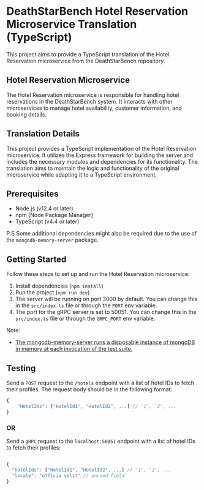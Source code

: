 # DeathStarBench Hotel Reservation Microservice Translation (TypeScript)

This project aims to provide a TypeScript translation of the Hotel Reservation microservice from the DeathStarBench repository.

## Hotel Reservation Microservice

The Hotel Reservation microservice is responsible for handling hotel reservations in the DeathStarBench system. It interacts with other microservices to manage hotel availability, customer information, and booking details.

## Translation Details

This project provides a TypeScript implementation of the Hotel Reservation microservice. It utilizes the Express framework for building the server and includes the necessary modules and dependencies for its functionality. The translation aims to maintain the logic and functionality of the original microservice while adapting it to a TypeScript environment.

## Prerequisites

- Node.js (v12.4 or later)
- npm (Node Package Manager)
- TypeScript (v4.4 or later)

P.S Some additional dependencies might also be required due to the use of the `mongodb-memory-server` package.

## Getting Started

Follow these steps to set up and run the Hotel Reservation microservice:

1. Install dependencies (`npm install`)
2. Run the project (`npm run dev`)
3. The server will be running on port 3000 by default. You can change this in the `src/index.ts` file or through the `PORT` env variable.
4. The port for the gRPC server is set to 50051. You can change this in the `src/index.ts` file or through the `GRPC_PORT` env variable.

Note:

- [The mongodb-memory-server runs a disposable instance of mongoDB in memory at each invocation of the test suite.](https://www.npmjs.com/package/mongodb-memory-server)

## Testing

Send a `POST` request to the `/hotels` endpoint with a list of hotel IDs to fetch their profiles. The request body should be in the following format:

```javascript
{
    "HotelIds": ["HotelId1", "HotelId2", ...] // '1', '2', ...
}
```
### OR
Send a `gRPC` request to the `localhost:50051` endpoint with a list of hotel IDs to fetch their profiles:

```javascript

{
  "hotelIds": ["HotelId1", "HotelId2", ...] // '1', '2', ...
  "locale": "officia velit" // unused field
}
```
